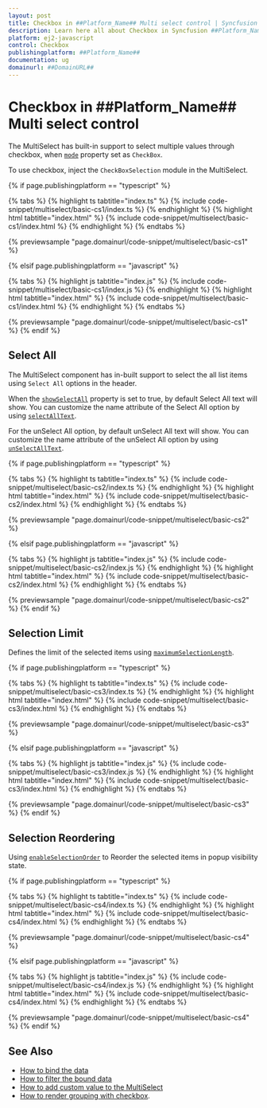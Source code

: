 ```yaml
---
layout: post
title: Checkbox in ##Platform_Name## Multi select control | Syncfusion
description: Learn here all about Checkbox in Syncfusion ##Platform_Name## Multi select control of Syncfusion Essential JS 2 and more.
platform: ej2-javascript
control: Checkbox 
publishingplatform: ##Platform_Name##
documentation: ug
domainurl: ##DomainURL##
---
```


# Checkbox in ##Platform_Name## Multi select control

The MultiSelect has built-in support to select multiple values through checkbox, when [`mode`](../api/multi-select/#mode) property set as `CheckBox`.

To use checkbox, inject the `CheckBoxSelection` module in the MultiSelect.

{% if page.publishingplatform == "typescript" %}

 {% tabs %}
{% highlight ts tabtitle="index.ts" %}
{% include code-snippet/multiselect/basic-cs1/index.ts %}
{% endhighlight %}
{% highlight html tabtitle="index.html" %}
{% include code-snippet/multiselect/basic-cs1/index.html %}
{% endhighlight %}
{% endtabs %}
        
{% previewsample "page.domainurl/code-snippet/multiselect/basic-cs1" %}

{% elsif page.publishingplatform == "javascript" %}

{% tabs %}
{% highlight js tabtitle="index.js" %}
{% include code-snippet/multiselect/basic-cs1/index.js %}
{% endhighlight %}
{% highlight html tabtitle="index.html" %}
{% include code-snippet/multiselect/basic-cs1/index.html %}
{% endhighlight %}
{% endtabs %}

{% previewsample "page.domainurl/code-snippet/multiselect/basic-cs1" %}
{% endif %}

## Select All

The MultiSelect component has in-built support to select the all list items using `Select All` options in the header.

When the [`showSelectAll`](../api/multi-select/#showselectall) property is set to true, by default Select All text will show. You can customize the name attribute of the Select All option by using [`selectAllText`](../api/multi-select/#selectalltext).

For the unSelect All option, by default unSelect All text will show. You can customize the name attribute of the unSelect All option by using
[`unSelectAllText`](../api/multi-select/#unselectalltext).

{% if page.publishingplatform == "typescript" %}

 {% tabs %}
{% highlight ts tabtitle="index.ts" %}
{% include code-snippet/multiselect/basic-cs2/index.ts %}
{% endhighlight %}
{% highlight html tabtitle="index.html" %}
{% include code-snippet/multiselect/basic-cs2/index.html %}
{% endhighlight %}
{% endtabs %}
        
{% previewsample "page.domainurl/code-snippet/multiselect/basic-cs2" %}

{% elsif page.publishingplatform == "javascript" %}

{% tabs %}
{% highlight js tabtitle="index.js" %}
{% include code-snippet/multiselect/basic-cs2/index.js %}
{% endhighlight %}
{% highlight html tabtitle="index.html" %}
{% include code-snippet/multiselect/basic-cs2/index.html %}
{% endhighlight %}
{% endtabs %}

{% previewsample "page.domainurl/code-snippet/multiselect/basic-cs2" %}
{% endif %}

## Selection Limit

Defines the limit of the selected items using [`maximumSelectionLength`](../api/multi-select/#maximumselectionlength).

{% if page.publishingplatform == "typescript" %}

 {% tabs %}
{% highlight ts tabtitle="index.ts" %}
{% include code-snippet/multiselect/basic-cs3/index.ts %}
{% endhighlight %}
{% highlight html tabtitle="index.html" %}
{% include code-snippet/multiselect/basic-cs3/index.html %}
{% endhighlight %}
{% endtabs %}
        
{% previewsample "page.domainurl/code-snippet/multiselect/basic-cs3" %}

{% elsif page.publishingplatform == "javascript" %}

{% tabs %}
{% highlight js tabtitle="index.js" %}
{% include code-snippet/multiselect/basic-cs3/index.js %}
{% endhighlight %}
{% highlight html tabtitle="index.html" %}
{% include code-snippet/multiselect/basic-cs3/index.html %}
{% endhighlight %}
{% endtabs %}

{% previewsample "page.domainurl/code-snippet/multiselect/basic-cs3" %}
{% endif %}

## Selection Reordering

Using [`enableSelectionOrder`](../api/multi-select/#enableselectionorder) to Reorder the selected items in popup visibility state.

{% if page.publishingplatform == "typescript" %}

 {% tabs %}
{% highlight ts tabtitle="index.ts" %}
{% include code-snippet/multiselect/basic-cs4/index.ts %}
{% endhighlight %}
{% highlight html tabtitle="index.html" %}
{% include code-snippet/multiselect/basic-cs4/index.html %}
{% endhighlight %}
{% endtabs %}
        
{% previewsample "page.domainurl/code-snippet/multiselect/basic-cs4" %}

{% elsif page.publishingplatform == "javascript" %}

{% tabs %}
{% highlight js tabtitle="index.js" %}
{% include code-snippet/multiselect/basic-cs4/index.js %}
{% endhighlight %}
{% highlight html tabtitle="index.html" %}
{% include code-snippet/multiselect/basic-cs4/index.html %}
{% endhighlight %}
{% endtabs %}

{% previewsample "page.domainurl/code-snippet/multiselect/basic-cs4" %}
{% endif %}

## See Also

* [How to bind the data](./data-binding)
* [How to filter the bound data](./filtering)
* [How to add custom value to the MultiSelect](./custom-value)
* [How to render grouping with checkbox](./grouping/#grouping-with-checkbox).